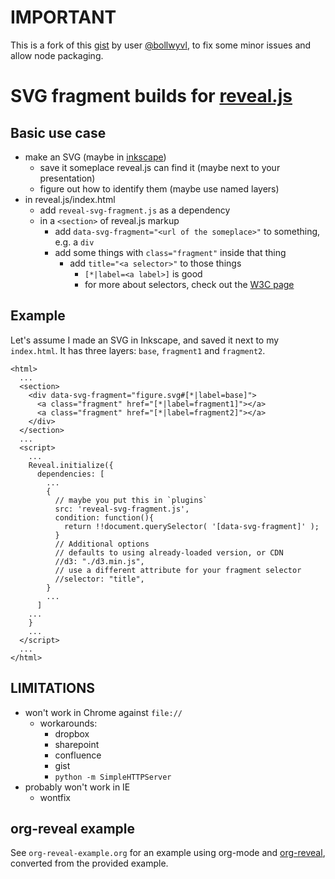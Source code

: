 # IMPORTANT

This is a fork of this [gist](https://gist.github.com/bollwyvl/fe1d2806449487cdf88a) by user [@bollwyvl](http://github.com/bollwyvl), to fix some minor issues and allow node packaging.

# SVG fragment builds for [reveal.js](https://github.com/hakimel/reveal.js)

## Basic use case
- make an SVG (maybe in [inkscape](http://www.inkscape.org/en/))
  - save it someplace reveal.js can find it (maybe next to your presentation)
  - figure out how to identify them (maybe use named layers)
- in reveal.js/index.html
  - add `reveal-svg-fragment.js` as a dependency
  - in a `<section>` of reveal.js markup
    - add `data-svg-fragment="<url of the someplace>"` to something, e.g.
      a `div`
    - add some things with `class="fragment"` inside that thing
      - add `title="<a selector>"` to those things
        - `[*|label=<a label>]` is good
        - for more about selectors, check out the
          [W3C page](http://www.w3.org/TR/css3-selectors/)

## Example
Let's assume I made an SVG in Inkscape, and saved it next to my `index.html`.
It has three layers: `base`, `fragment1` and `fragment2`.

    <html>
      ...
      <section>
        <div data-svg-fragment="figure.svg#[*|label=base]">
          <a class="fragment" href="[*|label=fragment1]"></a>
          <a class="fragment" href="[*|label=fragment2]"></a>
        </div>
      </section>
      ...
      <script>
        ...
        Reveal.initialize({
          dependencies: [
            ...
            {
              // maybe you put this in `plugins`
              src: 'reveal-svg-fragment.js',
              condition: function(){
                return !!document.querySelector( '[data-svg-fragment]' );
              }
              // Additional options
              // defaults to using already-loaded version, or CDN
              //d3: "./d3.min.js",
              // use a different attribute for your fragment selector
              //selector: "title",
            }
            ...
          ]
        ...
        }
        ...
      </script>
      ...
    </html>

## LIMITATIONS
- won't work in Chrome against `file://`
  - workarounds:
    - dropbox
    - sharepoint
    - confluence
    - gist
    - `python -m SimpleHTTPServer`
- probably won't work in IE
  - wontfix

## org-reveal example

See `org-reveal-example.org` for an example using org-mode and
[org-reveal](https://github.com/yjwen/org-reveal), converted from the
provided example.
